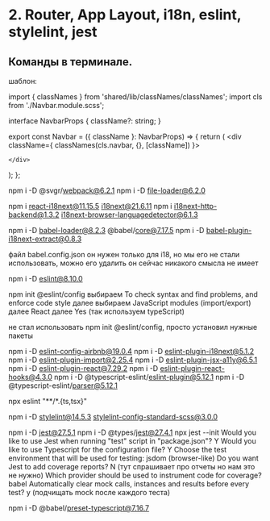 # 2. Router, App Layout, i18n, eslint, stylelint, jest
## Команды в терминале.
шаблон:

import { classNames } from 'shared/lib/classNames/classNames';
import cls from './Navbar.module.scss';

interface NavbarProps {
  className?: string;
}

export const Navbar = ({ className }: NavbarProps) => {
  return (
    <div className={ classNames(cls.navbar, {}, [className]) }>
      
    </div>
  );
};

npm i -D @svgr/webpack@6.2.1
npm i -D file-loader@6.2.0

npm i react-i18next@11.15.5 i18next@21.6.11
npm i i18next-http-backend@1.3.2 i18next-browser-languagedetector@6.1.3

npm i -D babel-loader@8.2.3 @babel/core@7.17.5
npm i -D babel-plugin-i18next-extract@0.8.3

файл babel.config.json он нужен только для i18, но мы его не стали использовать, можно его удалить
он сейчас никакого смысла не имеет

npm i -D eslint@8.10.0

npm init @eslint/config 
выбираем To check syntax and find problems, and enforce code style
далее выбираем JavaScript modules (import/export)
далее React 
далее Yes (так используем typeScript)

не стал использовать npm init @eslint/config, просто установил нужные пакеты

npm i -D eslint-config-airbnb@19.0.4
npm i -D eslint-plugin-i18next@5.1.2
npm i -D eslint-plugin-import@2.25.4
npm i -D eslint-plugin-jsx-a11y@6.5.1
npm i -D eslint-plugin-react@7.29.2
npm i -D eslint-plugin-react-hooks@4.3.0
npm i -D @typescript-eslint/eslint-plugin@5.12.1
npm i -D @typescript-eslint/parser@5.12.1

npx eslint "**/*.{ts,tsx}"

npm i -D stylelint@14.5.3 stylelint-config-standard-scss@3.0.0

npm i -D jest@27.5.1
npm i -D @types/jest@27.4.1
npx jest --init
Would you like to use Jest when running "test" script in "package.json"? Y
Would you like to use Typescript for the configuration file? Y
Choose the test environment that will be used for testing: jsdom (browser-like)
Do you want Jest to add coverage reports? N (тут спрашивает про отчеты но нам это не нужно)
Which provider should be used to instrument code for coverage? babel
Automatically clear mock calls, instances and results before every test? y (подчищать mock после каждого теста)

npm i -D @babel/preset-typescript@7.16.7